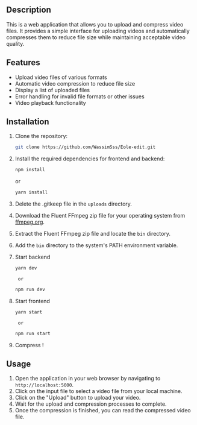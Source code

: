 ## Description

This is a web application that allows you to upload and compress video files. It provides a simple interface for uploading videos and automatically compresses them to reduce file size while maintaining acceptable video quality.

## Features

- Upload video files of various formats
- Automatic video compression to reduce file size
- Display a list of uploaded files
- Error handling for invalid file formats or other issues
- Video playback functionality

## Installation

1. Clone the repository:

    ```bash
    git clone https://github.com/WassimSss/Eole-edit.git
    ```

2. Install the required dependencies for frontend and backend:

    ```bash
    npm install
    ```
    or
     ```bash
    yarn install

3. Delete the .gitkeep file in the `uploads` directory.

4. Download the Fluent FFmpeg zip file for your operating system from [ffmpeg.org](https://ffmpeg.org/download.html).

5. Extract the Fluent FFmpeg zip file and locate the `bin` directory.

6. Add the `bin` directory to the system's PATH environment variable.

7. Start backend 

    ```bash
    yarn dev
    ```
        or
    ```bash
    npm run dev
    ```

8. Start frontend
    ```bash
    yarn start
    ```
        or
    ```bash
    npm run start
    ```

9. Compress !

## Usage

1. Open the application in your web browser by navigating to `http://localhost:5000`.
2. Click on the input file to select a video file from your local machine.
3. Click on the "Upload" button to upload your video.
3. Wait for the upload and compression processes to complete.
4. Once the compression is finished, you can read the compressed video file.

